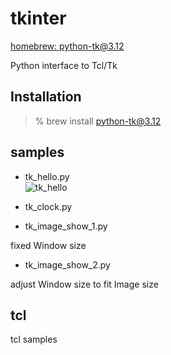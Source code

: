 tkinter
===============

[homebrew: python-tk@3.12](https://formulae.brew.sh/formula/python-tk@3.12)

Python interface to Tcl/Tk

## Installation

> % brew install python-tk@3.12

## samples

- tk_hello.py    
![tk_hello](https://github.com//ohwada/MAC_cpp_Samples/tree/master/MAC_Python_Samples/screenshots/tk_hello.png)  

- tk_clock.py  

- tk_image_show_1.py 

fixed Window size

- tk_image_show_2.py  

adjust Window size to fit Image size

## tcl

tcl samples



